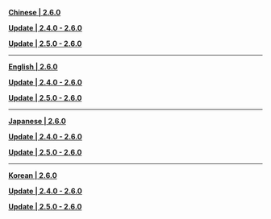 **[Chinese | 2.6.0](https://autopatchcnws.yuanshen.com/client_app/download/pc_zip/20220318210005_l9zBcCngXHqIrxpk/Audio_Chinese_2.6.0.zip)**

**[Update | 2.4.0 - 2.6.0](https://autopatchcnws.yuanshen.com/client_app/update/hk4e_cn/18/zh-cn_2.4.0_2.6.0_hdiff_9AkQhmDICMU8q3Jj.zip)**

**[Update | 2.5.0 - 2.6.0](https://autopatchcnws.yuanshen.com/client_app/update/hk4e_cn/18/zh-cn_2.5.0_2.6.0_hdiff_MLvpJq9lZgHbTc1O.zip)**

---

**[English | 2.6.0](https://autopatchcnws.yuanshen.com/client_app/download/pc_zip/20220318210005_l9zBcCngXHqIrxpk/Audio_English(US)_2.6.0.zip)**

**[Update | 2.4.0 - 2.6.0](https://autopatchcnws.yuanshen.com/client_app/update/hk4e_cn/18/en-us_2.4.0_2.6.0_hdiff_0Ut2EZ9cCuwMsmSF.zip)**

**[Update | 2.5.0 - 2.6.0](https://autopatchcnws.yuanshen.com/client_app/update/hk4e_cn/18/en-us_2.5.0_2.6.0_hdiff_PU3KXIpxaNW26y5Q.zip)**

---

**[Japanese | 2.6.0](https://autopatchcnws.yuanshen.com/client_app/download/pc_zip/20220318210005_l9zBcCngXHqIrxpk/Audio_Japanese_2.6.0.zip)**

**[Update | 2.4.0 - 2.6.0](https://autopatchcnws.yuanshen.com/client_app/update/hk4e_cn/18/ja-jp_2.4.0_2.6.0_hdiff_omWbUrt6uSgeAlPF.zip)**

**[Update | 2.5.0 - 2.6.0](https://autopatchcnws.yuanshen.com/client_app/update/hk4e_cn/18/ja-jp_2.5.0_2.6.0_hdiff_VahNzv4fbux6G2jF.zip)**

---

**[Korean | 2.6.0](https://autopatchcnws.yuanshen.com/client_app/download/pc_zip/20220318210005_l9zBcCngXHqIrxpk/Audio_Korean_2.6.0.zip)**

**[Update | 2.4.0 - 2.6.0](https://autopatchcnws.yuanshen.com/client_app/update/hk4e_cn/18/ko-kr_2.4.0_2.6.0_hdiff_rGmPDBxlaed2jHcA.zip)**

**[Update | 2.5.0 - 2.6.0](https://autopatchcnws.yuanshen.com/client_app/update/hk4e_cn/18/ko-kr_2.5.0_2.6.0_hdiff_xD8lLITNEQoikq2A.zip)**

